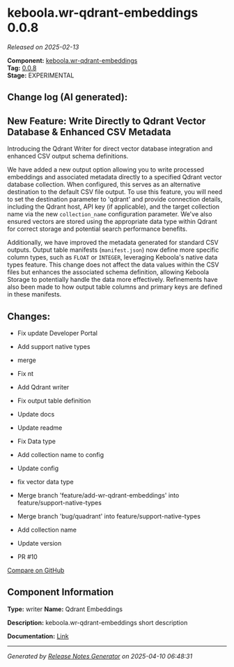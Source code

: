 #  keboola.wr-qdrant-embeddings 0.0.8

_Released on 2025-02-13_

**Component:** [keboola.wr-qdrant-embeddings](https://github.com/keboola/component-embeddings-v2)  
**Tag:** [0.0.8](https://github.com/keboola/component-embeddings-v2/releases/tag/0.0.8)  
**Stage:** EXPERIMENTAL


## Change log (AI generated):
## New Feature: Write Directly to Qdrant Vector Database & Enhanced CSV Metadata

Introducing the Qdrant Writer for direct vector database integration and enhanced CSV output schema definitions.

We have added a new output option allowing you to write processed embeddings and associated metadata directly to a specified Qdrant vector database collection. When configured, this serves as an alternative destination to the default CSV file output. To use this feature, you will need to set the destination parameter to 'qdrant' and provide connection details, including the Qdrant host, API key (if applicable), and the target collection name via the new `collection_name` configuration parameter. We've also ensured vectors are stored using the appropriate data type within Qdrant for correct storage and potential search performance benefits.

Additionally, we have improved the metadata generated for standard CSV outputs. Output table manifests (`manifest.json`) now define more specific column types, such as `FLOAT` or `INTEGER`, leveraging Keboola's native data types feature. This change does not affect the data values within the CSV files but enhances the associated schema definition, allowing Keboola Storage to potentially handle the data more effectively. Refinements have also been made to how output table columns and primary keys are defined in these manifests.



## Changes:



- Fix update Developer Portal 




- Add support native types 




- merge 




- Fix nt 




- Add Qdrant writer 




- Fix output table definition 




- Update docs 




- Update readme 




- Fix Data type 




- Add collection name to config 




- Update config 




- fix vector data type 




- Merge branch 'feature/add-wr-qdrant-embeddings' into feature/support-native-types 




- Merge branch 'bug/quadrant' into feature/support-native-types 




- Add collection name 




- Update version 




- PR #10 



[Compare on GitHub](https://github.com/keboola/component-embeddings-v2/compare/0.0.7...0.0.8)



## Component Information
**Type:** writer
**Name:** Qdrant Embeddings

**Description:** keboola.wr-qdrant-embeddings short description


**Documentation:** [Link](https://github.com/keboola/component-embeddings-v2/blob/master/README.md)



---
_Generated by [Release Notes Generator](https://github.com/keboola/release-notes-generator)
on 2025-04-10 06:48:31_